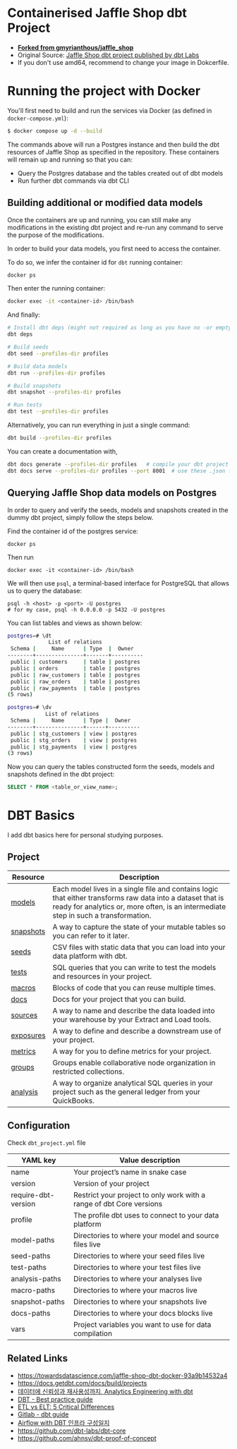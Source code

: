 # Containerised Jaffle Shop dbt Project

- <u>**Forked from [gmyrianthous/jaffle_shop](https://github.com/gmyrianthous/jaffle_shop)**</u>
- Original Source: [Jaffle Shop dbt project published by dbt Labs](https://github.com/dbt-labs/jaffle_shop)
- If you don't use amd64, recommend to change your image in Dokcerfile.

# Running the project with Docker
You'll first need to build and run the services via Docker (as defined in `docker-compose.yml`):
```bash
$ docker compose up -d --build
```

The commands above will run a Postgres instance and then build the dbt resources of Jaffle Shop as specified in the
repository. These containers will remain up and running so that you can:
- Query the Postgres database and the tables created out of dbt models
- Run further dbt commands via dbt CLI


## Building additional or modified data models
Once the containers are up and running, you can still make any modifications in the existing dbt project 
and re-run any command to serve the purpose of the modifications. 

In order to build your data models, you first need to access the container.

To do so, we infer the container id for `dbt` running container:
```bash
docker ps
```

Then enter the running container:
```bash
docker exec -it <container-id> /bin/bash
```

And finally:

```bash
# Install dbt deps (might not required as long as you have no -or empty- `dbt_packages.yml` file)
dbt deps

# Build seeds
dbt seed --profiles-dir profiles

# Build data models
dbt run --profiles-dir profiles

# Build snapshots
dbt snapshot --profiles-dir profiles

# Run tests
dbt test --profiles-dir profiles
```

Alternatively, you can run everything in just a single command:

```bash
dbt build --profiles-dir profiles
```

You can create a documentation with,
``` bash
dbt docs generate --profiles-dir profiles   # compile your dbt project and warehouse into json files
dbt docs serve --profiles-dir profiles --port 8001  # use these .json files to populate a local website
```


## Querying Jaffle Shop data models on Postgres
In order to query and verify the seeds, models and snapshots created in the dummy dbt project, simply follow the 
steps below. 

Find the container id of the postgres service:
```commandline
docker ps 
```

Then run 
```commandline
docker exec -it <container-id> /bin/bash
```

We will then use `psql`, a terminal-based interface for PostgreSQL that allows us to query the database:
```commandline
psql -h <host> -p <port> -U postgres 
# for my case, psql -h 0.0.0.0 -p 5432 -U postgres
```

You can list tables and views as shown below:
```bash
postgres=# \dt
             List of relations
 Schema |     Name      | Type  |  Owner   
--------+---------------+-------+----------
 public | customers     | table | postgres
 public | orders        | table | postgres
 public | raw_customers | table | postgres
 public | raw_orders    | table | postgres
 public | raw_payments  | table | postgres
(5 rows)

postgres=# \dv
            List of relations
 Schema |     Name      | Type |  Owner   
--------+---------------+------+----------
 public | stg_customers | view | postgres
 public | stg_orders    | view | postgres
 public | stg_payments  | view | postgres
(3 rows)

```

Now you can query the tables constructed form the seeds, models and snapshots defined in the dbt project:
```sql
SELECT * FROM <table_or_view_name>;
```

# DBT Basics

I add dbt basics here for personal studying purposes.

## Project

| Resource                                                     | Description                                                  |
| ------------------------------------------------------------ | ------------------------------------------------------------ |
| [models](https://docs.getdbt.com/docs/build/models)          | Each model lives in a single file and contains logic that either transforms raw data into a dataset that is ready for analytics or, more often, is an intermediate step in such a transformation. |
| [snapshots](https://docs.getdbt.com/docs/build/snapshots)    | A way to capture the state of your mutable tables so you can refer to it later. |
| [seeds](https://docs.getdbt.com/docs/build/seeds)            | CSV files with static data that you can load into your data platform with dbt. |
| [tests](https://docs.getdbt.com/docs/build/tests)            | SQL queries that you can write to test the models and resources in your project. |
| [macros](https://docs.getdbt.com/docs/build/jinja-macros)    | Blocks of code that you can reuse multiple times.            |
| [docs](https://docs.getdbt.com/docs/collaborate/documentation) | Docs for your project that you can build.                    |
| [sources](https://docs.getdbt.com/docs/build/sources)        | A way to name and describe the data loaded into your warehouse by your Extract and Load tools. |
| [exposures](https://docs.getdbt.com/docs/build/exposures)    | A way to define and describe a downstream use of your project. |
| [metrics](https://docs.getdbt.com/docs/build/metrics)        | A way for you to define metrics for your project.            |
| [groups](https://docs.getdbt.com/docs/build/groups)          | Groups enable collaborative node organization in restricted collections. |
| [analysis](https://docs.getdbt.com/docs/build/analyses)      | A way to organize analytical SQL queries in your project such as the general ledger from your QuickBooks. |


## Configuration

Check `dbt_project.yml` file

| YAML key            | Value description                                            |
| ------------------- | ------------------------------------------------------------ |
| name                | Your project’s name in snake case                            |
| version             | Version of your project                                      |
| require-dbt-version | Restrict your project to only work with a range of dbt Core versions |
| profile             | The profile dbt uses to connect to your data platform        |
| model-paths         | Directories to where your model and source files live        |
| seed-paths          | Directories to where your seed files live                    |
| test-paths          | Directories to where your test files live                    |
| analysis-paths      | Directories to where your analyses live                      |
| macro-paths         | Directories to where your macros live                        |
| snapshot-paths      | Directories to where your snapshots live                     |
| docs-paths          | Directories to where your docs blocks live                   |
| vars                | Project variables you want to use for data compilation       |

## Related Links

- https://towardsdatascience.com/jaffle-shop-dbt-docker-93a9b14532a4
- https://docs.getdbt.com/docs/build/projects
- [데이터에 신뢰성과 재사용성까지, Analytics Engineering with dbt](https://tech.socarcorp.kr/data/2022/07/25/analytics-engineering-with-dbt.html)
- [DBT - Best practice guide](https://docs.getdbt.com/best-practices)
- [ETL vs ELT:  5 Critical Differences](https://www.integrate.io/blog/etl-vs-elt/)
- [Gitlab - dbt guide](https://about.gitlab.com/handbook/business-technology/data-team/platform/dbt-guide/#command-line-cheat-sheet)
- [Airflow with DBT 인프라 구성일지](https://velog.io/@jihwankim94/Airflow-with-DBT-인프라-구성일지)
- https://github.com/dbt-labs/dbt-core
- https://github.com/ahnsv/dbt-proof-of-concept
